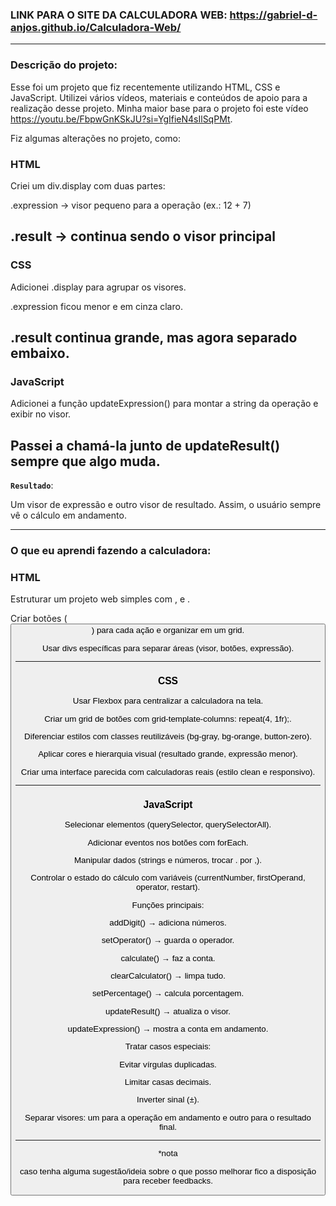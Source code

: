 ### LINK PARA O SITE DA CALCULADORA WEB: https://gabriel-d-anjos.github.io/Calculadora-Web/
----------------------------------------------------------------------------------------


### Descrição do projeto:

Esse foi um projeto que fiz recentemente utilizando HTML, CSS e JavaScript.
Utilizei vários vídeos, materiais e conteúdos de apoio para a realização desse projeto. Minha maior base para o projeto foi este vídeo https://youtu.be/FbpwGnKSkJU?si=YgIfieN4sIlSqPMt.

Fiz algumas alterações no projeto, como:

### HTML

Criei um div.display com duas partes:

.expression → visor pequeno para a operação (ex.: 12 + 7)

.result → continua sendo o visor principal
----------------------------------------------------------------------------------------
### CSS

Adicionei .display para agrupar os visores.

.expression ficou menor e em cinza claro.

.result continua grande, mas agora separado embaixo.
----------------------------------------------------------------------------------------
### JavaScript

Adicionei a função updateExpression() para montar a string da operação e exibir no visor.

Passei a chamá-la junto de updateResult() sempre que algo muda.
----------------------------------------------------------------------------------------
**`Resultado`**:

Um visor de expressão e outro visor de resultado. Assim, o usuário sempre vê o cálculo em andamento.

----------------------------------------------------------------------------------------
### O que eu aprendi fazendo a calculadora:

### HTML

Estruturar um projeto web simples com <!DOCTYPE html>, <head> e <body>.

Criar botões (<button>) para cada ação e organizar em um grid.

Usar divs específicas para separar áreas (visor, botões, expressão).

----------------------------------------------------------------------------------------

### CSS

Usar Flexbox para centralizar a calculadora na tela.

Criar um grid de botões com grid-template-columns: repeat(4, 1fr);.

Diferenciar estilos com classes reutilizáveis (bg-gray, bg-orange, button-zero).

Aplicar cores e hierarquia visual (resultado grande, expressão menor).

Criar uma interface parecida com calculadoras reais (estilo clean e responsivo).

----------------------------------------------------------------------------------------

### JavaScript

Selecionar elementos (querySelector, querySelectorAll).

Adicionar eventos nos botões com forEach.

Manipular dados (strings e números, trocar . por ,).

Controlar o estado do cálculo com variáveis (currentNumber, firstOperand, operator, restart).

Funções principais:

addDigit() → adiciona números.

setOperator() → guarda o operador.

calculate() → faz a conta.

clearCalculator() → limpa tudo.

setPercentage() → calcula porcentagem.

updateResult() → atualiza o visor.

updateExpression() → mostra a conta em andamento.

Tratar casos especiais:

Evitar vírgulas duplicadas.

Limitar casas decimais.

Inverter sinal (±).

Separar visores: um para a operação em andamento e outro para o resultado final.

----------------------------------------------------------------------------------------

*nota

caso tenha alguma sugestão/ideia sobre o que posso melhorar fico a disposição para receber feedbacks.
